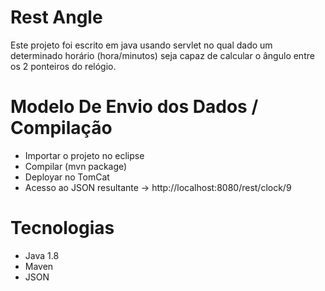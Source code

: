 # Rest Angle

Este projeto foi escrito em java usando servlet no qual dado um determinado horário (hora/minutos) seja capaz de calcular o ângulo entre os 2 ponteiros do relógio.

# Modelo De Envio dos Dados / Compilação

- Importar o projeto no eclipse
- Compilar (mvn package)
- Deployar no TomCat
- Acesso ao JSON resultante -> http://localhost:8080/rest/clock/9

# Tecnologias

- Java 1.8
- Maven
- JSON
